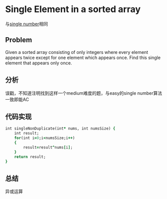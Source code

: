 # Single Element in a sorted array
与[single number](https://leetcode.com/problems/single-number/description/)相同
## Problem
Given a sorted array consisting of only integers where every element appears twice except for one element which appears once. Find this single element that appears only once. 
## 分析
误戳，不知道注明找到这样一个medium难度的题，与easy的single number算法一致即能AC
## 代码实现
```ruby
int singleNonDuplicate(int* nums, int numsSize) {
    int result;
    for(int i=0;i<numsSize;i++)
    {
        result=result^nums[i];
    }
    return result;
}
```
## 总结
异或运算
